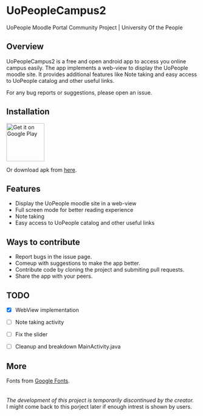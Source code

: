 # UoPeopleCampus2
UoPeople Moodle Portal Community Project | University Of the People


## Overview
UoPeopleCampus2 is a free and open android app to access you online campus easily. The app implements a web-view to display the UoPeople moodle site.
It provides additional features like Note taking and easy access to UoPeople catalog and other useful links.

For any bug reports or suggestions, please open an issue.

## Installation

<a href='https://play.google.com/store/apps/details?id=com.misnadqasim.uopeoplecampus2&pcampaignid=pcampaignidMKT-Other-global-all-co-prtnr-py-PartBadge-Mar2515-1'>
  <img height="100px" alt='Get it on Google Play' src='https://play.google.com/intl/en_us/badges/static/images/badges/en_badge_web_generic.png'/>
</a>

Or download apk from [here](https://github.com/Misnad/UoPeopleCampus2/releases/download/v1.0.0/app-debug.apk).

## Features

- Display the UoPeople moodle site in a web-view
- Full screen mode for better reading experience
- Note taking
- Easy access to UoPeople catalog and other useful links


## Ways to contribute

- Report bugs in the issue page.
- Comeup with suggestions to make the app better.
- Contribute code by cloning the project and submiting pull requests.
- Share the app with your peers.


## TODO

- [x] WebView implementation
- [ ] Note taking activity
- [ ] Fix the slider
- [ ] Cleanup and breakdown MainActivity.java


## More

Fonts from [Google Fonts](fonts.google.com).
\
\
\
_The development of this project is temporarily discontinued by the creator._ <br>
I might come back to this porject later if enough intrest is shown by users.

